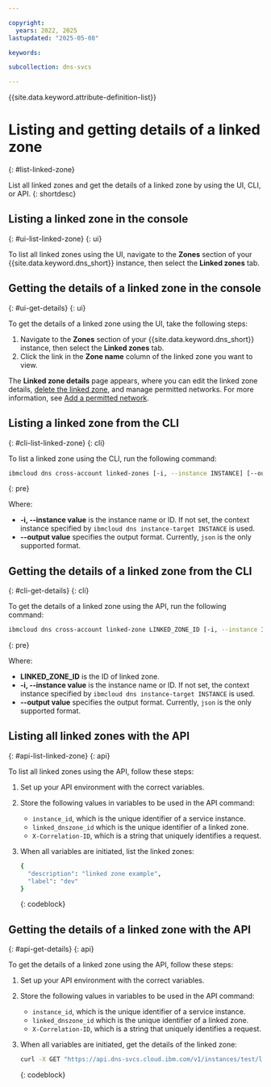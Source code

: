 ```yaml
---

copyright:
  years: 2022, 2025
lastupdated: "2025-05-08"

keywords:

subcollection: dns-svcs

---
```


{{site.data.keyword.attribute-definition-list}}

# Listing and getting details of a linked zone
{: #list-linked-zone}

List all linked zones and get the details of a linked zone by using the UI, CLI, or API.
{: shortdesc}

## Listing a linked zone in the console
{: #ui-list-linked-zone}
{: ui}

To list all linked zones using the UI, navigate to the **Zones** section of your {{site.data.keyword.dns_short}} instance, then select the **Linked zones** tab.

## Getting the details of a linked zone in the console
{: #ui-get-details}
{: ui}

To get the details of a linked zone using the UI, take the following steps:

1. Navigate to the **Zones** section of your {{site.data.keyword.dns_short}} instance, then select the **Linked zones** tab.
1. Click the link in the **Zone name** column of the linked zone you want to view.

The **Linked zone details** page appears, where you can edit the linked zone details, [delete the linked zone](/docs/dns-svcs?topic=dns-svcs-update-linked-zone), and manage permitted networks. For more information, see [Add a permitted network](/docs/dns-svcs?topic=dns-svcs-add-permit-network-linked).

## Listing a linked zone from the CLI
{: #cli-list-linked-zone}
{: cli}

To list a linked zone using the CLI, run the following command:

```sh
ibmcloud dns cross-account linked-zones [-i, --instance INSTANCE] [--output FORMAT]
```
{: pre}

Where:

* **-i, --instance value** is the instance name or ID. If not set, the context instance specified by `ibmcloud dns instance-target INSTANCE` is used.
* **--output value** specifies the output format. Currently, `json` is the only supported format.

## Getting the details of a linked zone from the CLI
{: #cli-get-details}
{: cli}

To get the details of a linked zone using the API, run the following command:

```sh
ibmcloud dns cross-account linked-zone LINKED_ZONE_ID [-i, --instance INSTANCE] [--output FORMAT]
```
{: pre}

Where:

* **LINKED_ZONE_ID** is the ID of linked zone.
* **-i, --instance value** is the instance name or ID. If not set, the context instance specified by `ibmcloud dns instance-target INSTANCE` is used.
* **--output value** specifies the output format. Currently, `json` is the only supported format.

## Listing all linked zones with the API
{: #api-list-linked-zone}
{: api}

To list all linked zones using the API, follow these steps:

1. Set up your API environment with the correct variables.
1. Store the following values in variables to be used in the API command:
    * `instance_id`, which is the unique identifier of a service instance.
    * `linked_dnszone_id` which is the unique identifier of a linked zone.
    * `X-Correlation-ID`, which is a string that uniquely identifies a request.
1. When all variables are initiated, list the linked zones:

    ```sh
    {
      "description": "linked zone example",
      "label": "dev"
    }
    ```
    {: codeblock}


## Getting the details of a linked zone with the API
{: #api-get-details}
{: api}

To get the details of a linked zone using the API, follow these steps:

1. Set up your API environment with the correct variables.
1. Store the following values in variables to be used in the API command:
    * `instance_id`, which is the unique identifier of a service instance.
    * `linked_dnszone_id` which is the unique identifier of a linked zone.
    * `X-Correlation-ID`, which is a string that uniquely identifies a request.
1. When all variables are initiated, get the details of the linked zone:

    ```sh
    curl -X GET "https://api.dns-svcs.cloud.ibm.com/v1/instances/test/linked_dnszones/example" -H  "accept: application/json" -H  "X-Correlation-ID: property"
    ```
    {: codeblock}
